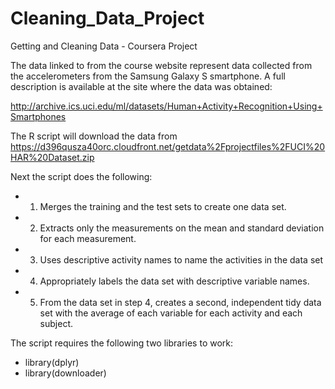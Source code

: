 # Cleaning_Data_Project
Getting and Cleaning Data - Coursera Project

The data linked to from the course website represent data collected from the accelerometers from the Samsung Galaxy S smartphone. A full description is available at the site where the data was obtained: 

http://archive.ics.uci.edu/ml/datasets/Human+Activity+Recognition+Using+Smartphones 

The R script will download the data from https://d396qusza40orc.cloudfront.net/getdata%2Fprojectfiles%2FUCI%20HAR%20Dataset.zip

Next the script does the following: 
- 1. Merges the training and the test sets to create one data set.
- 2. Extracts only the measurements on the mean and standard deviation for each measurement. 
- 3. Uses descriptive activity names to name the activities in the data set
- 4. Appropriately labels the data set with descriptive variable names. 
- 5. From the data set in step 4, creates a second, independent tidy data set with the average of each variable for each activity and each subject.

The script requires the following two libraries to work:
- library(dplyr)
- library(downloader) 
